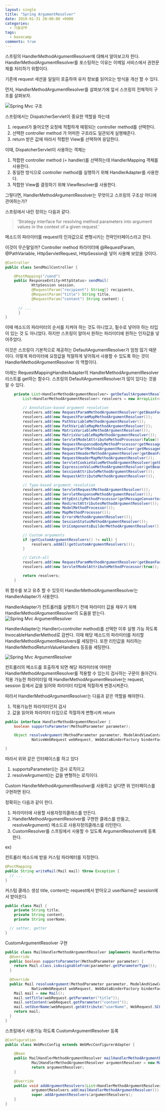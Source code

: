 ```yaml
---
layout: single
title: "Spring ArgumentResolver"
date: 2019-01-31 20:00:00 +0900
categories:
  - 기술공부
tags:
  - basecamp
comments: true
---
```

스프링의 HandlerMethodArgumentResolver에 대해서 알아보고자 한다.
HandlerMethodArgumentResolver를 포스팅하는 이유는 
이메일 서비스에서 권한문제를 처리하기 위함이다.

기존에 request 세션을 일일이 호출하여 유저 정보를 읽어오는 방식을 개선 할 수 있다.

먼저, HandlerMethodArgumentResolver를 살펴보기에 앞서 스프링의 전체적이 구조를 살펴보자.

![Spring Mvc 구조](/assets/images/argument1.PNG)

스프링에서는 DispatcherServlet이 중요한 역할을 하는데
1. request가 들어오면 요청에 적합하게 매핑되는 controller method를 선택한다.
2. 선택한 controller method 가 어떠한 구조라도 일관되게 실행해준다.
3. return 받은 값에 따라서 적합한 View를 선택하여 응답한다.

이때, DispatcherServlet이 사용하는 객체는
1. 적합한 controller method (= handler)를 선택하는데 HandlerMapping 객체를 사용한다.
2. 동일한 방식으로 controller method를 실행하기 위해 HandlerAdapter를 사용한다.
3. 적합한 View를 결정하기 위해 ViewResolver를 사용한다.



그렇다면, HandlerMethodArgumentResolver는 무엇이고 스프링의 구조상 어디에 관여하는가?

스프링에서 내린 정의는 다음과 같다.
> 'Strategy interface for resolving method parameters into argument values in the context of a given request.'

메소드의 파라미터를 request의 인자값으로 변형시키는 전략인터페이스라고 한다.

이것이 무슨말일까?
Controller method 파라미터에 @RequestParam, @PathVariable, HttpServletRequest, HttpSession을 넣어 사용해 보았을 것이다.
```java
@Controller
public class SendMailController {

	@PostMapping("/send")
	public ResponseEntity<HttpStatus> sendMail(
			HttpSession session,
			@RequestParam("recipient") String[] recipients, 
			@RequestParam("title") String title,
			@RequestParam("content") String content) {
      
      // ...
      }
}
```
이때 메소드의 파라미터의 순서를 지켜야 하는 것도 아니었고, 필수로 넣어야 하는 타입이 있는 것 도 아니었다.
하지만 스프링이 알아서 원하는 파라미터에 원하는 인자값을 넣어주었다.

이것은 스프링이 기본적으로 제공하는 DefaultArgumentResolver가 엄청 많기 때문이다.
이렇게 파라미터에 요청값을 적절하게 넣어줘서 사용할 수 있도록 하는 것이 HandlerMethodArgumentResolver 의 역할이다.

아래는 RequestMappingHandlerAdapter의 HandlerMethodArgumentResolver 리스트를 get하는 함수다.
스프링의 DefaultArgumentResolver가 많이 있다는 것을 알 수 있다.
```java
	private List<HandlerMethodArgumentResolver> getDefaultArgumentResolvers() {
		List<HandlerMethodArgumentResolver> resolvers = new ArrayList<>();

		// Annotation-based argument resolution
		resolvers.add(new RequestParamMethodArgumentResolver(getBeanFactory(), false));
		resolvers.add(new RequestParamMapMethodArgumentResolver());
		resolvers.add(new PathVariableMethodArgumentResolver());
		resolvers.add(new PathVariableMapMethodArgumentResolver());
		resolvers.add(new MatrixVariableMethodArgumentResolver());
		resolvers.add(new MatrixVariableMapMethodArgumentResolver());
		resolvers.add(new ServletModelAttributeMethodProcessor(false));
		resolvers.add(new RequestResponseBodyMethodProcessor(getMessageConverters(), this.requestResponseBodyAdvice));
		resolvers.add(new RequestPartMethodArgumentResolver(getMessageConverters(), this.requestResponseBodyAdvice));
		resolvers.add(new RequestHeaderMethodArgumentResolver(getBeanFactory()));
		resolvers.add(new RequestHeaderMapMethodArgumentResolver());
		resolvers.add(new ServletCookieValueMethodArgumentResolver(getBeanFactory()));
		resolvers.add(new ExpressionValueMethodArgumentResolver(getBeanFactory()));
		resolvers.add(new SessionAttributeMethodArgumentResolver());
		resolvers.add(new RequestAttributeMethodArgumentResolver());

		// Type-based argument resolution
		resolvers.add(new ServletRequestMethodArgumentResolver());
		resolvers.add(new ServletResponseMethodArgumentResolver());
		resolvers.add(new HttpEntityMethodProcessor(getMessageConverters(), this.requestResponseBodyAdvice));
		resolvers.add(new RedirectAttributesMethodArgumentResolver());
		resolvers.add(new ModelMethodProcessor());
		resolvers.add(new MapMethodProcessor());
		resolvers.add(new ErrorsMethodArgumentResolver());
		resolvers.add(new SessionStatusMethodArgumentResolver());
		resolvers.add(new UriComponentsBuilderMethodArgumentResolver());

		// Custom arguments
		if (getCustomArgumentResolvers() != null) {
			resolvers.addAll(getCustomArgumentResolvers());
		}

		// Catch-all
		resolvers.add(new RequestParamMethodArgumentResolver(getBeanFactory(), true));
		resolvers.add(new ServletModelAttributeMethodProcessor(true));

		return resolvers;
	}
```

위 함수를 보고 유추 할 수 있듯이 HandlerMethodArgumentResolver는 HandlerAdapter가 사용한다.

HandlerAdapter가 컨트롤러를 실행하기 전에 파라미터 값을 채우기 위해 HandlerMethodArgumentResolver의 도움을 받는다.
![Spring Mvc ArgumentResolver](/assets/images/argument2.PNG)

HandlerAdapter는 Handler(=controller method)를 선택한 이후 실행 가능 하도록 InvocableHandlerMethod로 감싼다.
이때 해당 메소드의 파라미터를 처리할 HandlerMethodArgumentResolvers를 세팅한다.
또한 리턴값을 처리하는 HandlerMethodReturnValueHandlers 등등을 세팅한다.

![Spring Mvc ArgumentResolver](/assets/images/argument3.PNG)

컨트롤러의 메소드를 호출하게 되면 해당 파라미터에 어떠한 HandlerMethodArgumentResolver를 적용할 수 있는지 검사하는 구문이 돌아간다.
적용 가능한 파라미터일 때 HandlerMethodArgumentResolver는 request, session 등에서 값을 읽어와 파라미터 타입에 적절하게 변경시켜준다.

따라서 HandlerMethodArgumentResolver는 다음과 같은 역할을 해야한다.
1. 적용가능한 파라미터인지 검사
2. 값을 읽어와 파라미터 타입으로 적절하게 변형시켜 return

```java
public interface HandlerMethodArgumentResolver {
	boolean supportsParameter(MethodParameter parameter);

	Object resolveArgument(MethodParameter parameter, ModelAndViewContainer mavContainer,
			NativeWebRequest webRequest, WebDataBinderFactory binderFactory) throws Exception;

}
```

따라서 위와 같은 인터페이스를 하고 있다
1. supportsParameter()는 검사 로직이고
2. resolveArgument()는 값을 변형하는 로직이다.


Custom HandlerMethodArgumentResolver를 사용하고 싶다면 위 인터페이스를 구현하면 된다.

정확히는 다음과 같이 한다.
1. 파라미터에 사용할 사용자정의클래스를 만든다.
2. HandlerMethodArgumentResolver를 구현한 클래스를 만들고, resolveArgument() 메소드로 사용자정의클래스를 리턴한다.
3. CustomResolver를 스프링에서 사용할 수 있도록 ArgumentResolvers에 등록한다.







ex)

컨트롤러 메소드에 받을 커스텀 파라메터를 지정한다.
```java
@PostMapping
public String writeMail(Mail mail) throw Exception {
  // ...
}
```

커스텀 클레스 생성
title, content는 request에서 받아오고
userName은 session에서 받아온다.
```java
public class Mail {
	private String title;
	private String content;
    private String userName;

  // setter, getter
}

```

CustomArgumentResolver 구현
```java
public class MailHandlerMethodArgumentResolver implements HandlerMethodArgumentResolver {
  @Override
  public boolean supportsParameter(MethodParameter parameter) {
    return Mail.class.isAssignableFrom(parameter.getParameterType());
  }
 
  @Override
  public Mail resolveArgument(MethodParameter parameter, ModelAndViewContainer mavContainer,
			NativeWebRequest webRequest, WebDataBinderFactory binderFactory) throws Exception {
    Mail mail = new Mail();
    mail.setTitle(webRequest.getParameter("title"));
    mail.setContent(webRequest.getParameter("content"));
    mail.setUserName(webRequest.getAttribute("userName", WebRequest.SCOPE_SESSION));
    return mail;
  }
}
```

스프링에서 사용가능 하도록 CustomArgumentResolver 등록
```java
@Configuration
public class WebMvcConfig extends WebMvcConfigurerAdapter {
    
    @Bean
    public MailHandlerMethodArgumentResolver mailHandlerMethodArgumentResolver() {
    		MailHandlerMethodArgumentResolver argumentResolver = new MailHandlerMethodArgumentResolver();
    		return argumentResolver;
    }
    
    @Override
    public void addArgumentResolvers(List<HandlerMethodArgumentResolver> argumentResolvers) {
    		argumentResolvers.add(mailHandlerMethodArgumentResolver());
    		super.addArgumentResolvers(argumentResolvers);
    }
}
```
